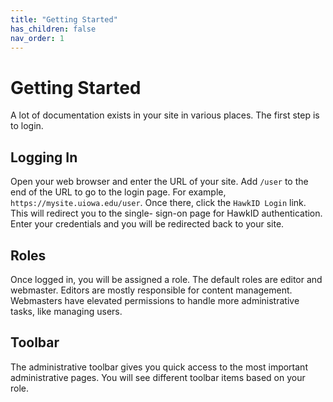 ```yaml
---
title: "Getting Started"
has_children: false
nav_order: 1
---
```


# Getting Started

A lot of documentation exists in your site in various places. The first step is
to login.

## Logging In
Open your web browser and enter the URL of your site. Add `/user` to the end of
the URL to go to the login page. For example, `https://mysite.uiowa.edu/user`.
Once there, click the `HawkID Login` link. This will redirect you to the single-
sign-on page for HawkID authentication. Enter your credentials and you will be
redirected back to your site.

## Roles
Once logged in, you will be assigned a role. The default roles are editor and
webmaster. Editors are mostly responsible for content management. Webmasters
have elevated permissions to handle more administrative tasks, like managing
users.

## Toolbar
The administrative toolbar gives you quick access to the most important
administrative pages. You will see different toolbar items based on your role.
